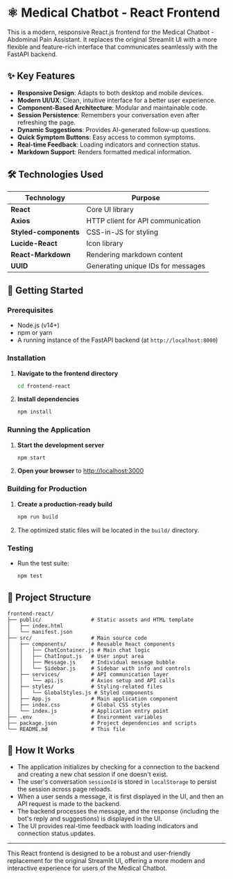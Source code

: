 # ⚛️ Medical Chatbot - React Frontend

This is a modern, responsive React.js frontend for the Medical Chatbot - Abdominal Pain Assistant. It replaces the original Streamlit UI with a more flexible and feature-rich interface that communicates seamlessly with the FastAPI backend.

## ✨ Key Features

- **Responsive Design**: Adapts to both desktop and mobile devices.
- **Modern UI/UX**: Clean, intuitive interface for a better user experience.
- **Component-Based Architecture**: Modular and maintainable code.
- **Session Persistence**: Remembers your conversation even after refreshing the page.
- **Dynamic Suggestions**: Provides AI-generated follow-up questions.
- **Quick Symptom Buttons**: Easy access to common symptoms.
- **Real-time Feedback**: Loading indicators and connection status.
- **Markdown Support**: Renders formatted medical information.

## 🛠️ Technologies Used

| Technology          | Purpose                             |
|---------------------|-------------------------------------|
| **React**           | Core UI library                     |
| **Axios**           | HTTP client for API communication   |
| **Styled-components** | CSS-in-JS for styling               |
| **Lucide-React**      | Icon library                        |
| **React-Markdown**  | Rendering markdown content        |
| **UUID**            | Generating unique IDs for messages  |

## 🚀 Getting Started

### Prerequisites

- Node.js (v14+)
- npm or yarn
- A running instance of the FastAPI backend (at `http://localhost:8000`)

### Installation

1.  **Navigate to the frontend directory**
    ```bash
    cd frontend-react
    ```

2.  **Install dependencies**
    ```bash
    npm install
    ```

### Running the Application

1.  **Start the development server**
    ```bash
    npm start
    ```

2.  **Open your browser** to [http://localhost:3000](http://localhost:3000)

### Building for Production

1.  **Create a production-ready build**
    ```bash
    npm run build
    ```

2.  The optimized static files will be located in the `build/` directory.

### Testing

-   Run the test suite:
    ```bash
    npm test
    ```

## 📁 Project Structure

```
frontend-react/
├── public/                # Static assets and HTML template
│   ├── index.html
│   └── manifest.json
├── src/                   # Main source code
│   ├── components/        # Reusable React components
│   │   ├── ChatContainer.js # Main chat logic
│   │   ├── ChatInput.js   # User input area
│   │   ├── Message.js     # Individual message bubble
│   │   └── Sidebar.js     # Sidebar with info and controls
│   ├── services/          # API communication layer
│   │   └── api.js         # Axios setup and API calls
│   ├── styles/            # Styling-related files
│   │   └── GlobalStyles.js # Styled components
│   ├── App.js             # Main application component
│   ├── index.css          # Global CSS styles
│   └── index.js           # Application entry point
├── .env                   # Environment variables
├── package.json           # Project dependencies and scripts
└── README.md              # This file
```

## 🔄 How It Works

-   The application initializes by checking for a connection to the backend and creating a new chat session if one doesn't exist.
-   The user's conversation `sessionId` is stored in `localStorage` to persist the session across page reloads.
-   When a user sends a message, it is first displayed in the UI, and then an API request is made to the backend.
-   The backend processes the message, and the response (including the bot's reply and suggestions) is displayed in the UI.
-   The UI provides real-time feedback with loading indicators and connection status updates.

---

This React frontend is designed to be a robust and user-friendly replacement for the original Streamlit UI, offering a more modern and interactive experience for users of the Medical Chatbot.
